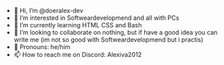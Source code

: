 - 👋 Hi, I’m @doeralex-dev
- 👀 I’m interested in Softweardevelopmend and all with PCs
- 🌱 I’m currently learning HTML CSS and Bash
- 💞️ I’m looking to collaborate on nothing, but if have a good idea you can write me (im not so good with Softweardevelopmend but i practis) 
- 🙋 Pronouns: he/him
- 📫 How to reach me on Discord: Alexiva2012

<!---
Alexiva2012/Alexiva2012 is a ✨ special ✨ repository because its `README.md` (this file) appears on your GitHub profile.
You can click the Preview link to take a look at your changes.
--->
